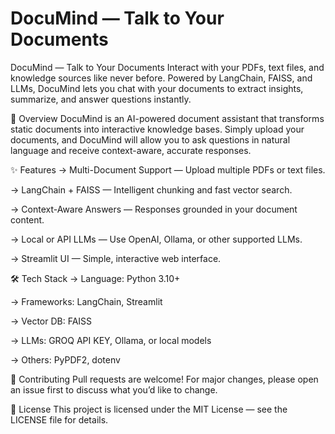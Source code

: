 # DocuMind — Talk to Your Documents


DocuMind — Talk to Your Documents
Interact with your PDFs, text files, and knowledge sources like never before.
Powered by LangChain, FAISS, and LLMs, DocuMind lets you chat with your documents to extract insights, summarize, and answer questions instantly.

📌 Overview
DocuMind is an AI-powered document assistant that transforms static documents into interactive knowledge bases.
Simply upload your documents, and DocuMind will allow you to ask questions in natural language and receive context-aware, accurate responses.


✨ Features
-> Multi-Document Support — Upload multiple PDFs or text files.

-> LangChain + FAISS — Intelligent chunking and fast vector search.

-> Context-Aware Answers — Responses grounded in your document content.

-> Local or API LLMs — Use OpenAI, Ollama, or other supported LLMs.

-> Streamlit UI — Simple, interactive web interface.


🛠️ Tech Stack
-> Language: Python 3.10+

-> Frameworks: LangChain, Streamlit

-> Vector DB: FAISS

-> LLMs: GROQ API KEY, Ollama, or local models

-> Others: PyPDF2, dotenv



🤝 Contributing
Pull requests are welcome! For major changes, please open an issue first to discuss what you’d like to change.


📜 License
This project is licensed under the MIT License — see the LICENSE file for details.


